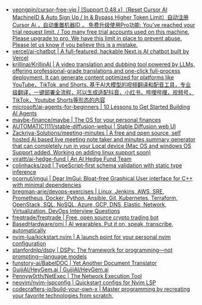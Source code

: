 + [yeongpin/cursor-free-vip | [Support 0.48.x]（Reset Cursor AI MachineID & Auto Sign Up / In & Bypass Higher Token Limit）自动注册 Cursor Ai ，自动重置机器ID ， 免费升级使用Pro功能: You've reached your trial request limit. / Too many free trial accounts used on this machine. Please upgrade to pro. We have this limit in place to prevent abuse. Please let us know if you believe this is a mistake.](https://github.com//yeongpin/cursor-free-vip)
+ [vercel/ai-chatbot | A full-featured, hackable Next.js AI chatbot built by Vercel](https://github.com//vercel/ai-chatbot)
+ [krillinai/KrillinAI | A video translation and dubbing tool powered by LLMs, offering professional-grade translations and one-click full-process deployment. It can generate content optimized for platforms like YouTube，TikTok, and Shorts. 基于AI大模型的视频翻译和配音工具，专业级翻译，一键部署全流程，可以生成适配抖音，小红书，哔哩哔哩，视频号，TikTok，Youtube Shorts等形态的内容](https://github.com//krillinai/KrillinAI)
+ [microsoft/ai-agents-for-beginners | 10 Lessons to Get Started Building AI Agents](https://github.com//microsoft/ai-agents-for-beginners)
+ [maybe-finance/maybe | The OS for your personal finances](https://github.com//maybe-finance/maybe)
+ [AUTOMATIC1111/stable-diffusion-webui | Stable Diffusion web UI](https://github.com//AUTOMATIC1111/stable-diffusion-webui)
+ [Zackriya-Solutions/meeting-minutes | A free and open source, self hosted Ai based live meeting note taker and minutes summary generator that can completely run in your Local device (Mac OS and windows OS Support added. Working on adding linux support soon)](https://github.com//Zackriya-Solutions/meeting-minutes)
+ [virattt/ai-hedge-fund | An AI Hedge Fund Team](https://github.com//virattt/ai-hedge-fund)
+ [colinhacks/zod | TypeScript-first schema validation with static type inference](https://github.com//colinhacks/zod)
+ [ocornut/imgui | Dear ImGui: Bloat-free Graphical User interface for C++ with minimal dependencies](https://github.com//ocornut/imgui)
+ [bregman-arie/devops-exercises | Linux, Jenkins, AWS, SRE, Prometheus, Docker, Python, Ansible, Git, Kubernetes, Terraform, OpenStack, SQL, NoSQL, Azure, GCP, DNS, Elastic, Network, Virtualization. DevOps Interview Questions](https://github.com//bregman-arie/devops-exercises)
+ [freqtrade/freqtrade | Free, open source crypto trading bot](https://github.com//freqtrade/freqtrade)
+ [BasedHardware/omi | AI wearables. Put it on, speak, transcribe, automatically](https://github.com//BasedHardware/omi)
+ [nvim-lua/kickstart.nvim | A launch point for your personal nvim configuration](https://github.com//nvim-lua/kickstart.nvim)
+ [stanfordnlp/dspy | DSPy: The framework for programming—not prompting—language models](https://github.com//stanfordnlp/dspy)
+ [funstory-ai/BabelDOC | Yet Another Document Translator](https://github.com//funstory-ai/BabelDOC)
+ [GuijiAI/HeyGem.ai | GuijiAI/HeyGem.ai](https://github.com//GuijiAI/HeyGem.ai)
+ [Pennyw0rth/NetExec | The Network Execution Tool](https://github.com//Pennyw0rth/NetExec)
+ [neovim/nvim-lspconfig | Quickstart configs for Nvim LSP](https://github.com//neovim/nvim-lspconfig)
+ [codecrafters-io/build-your-own-x | Master programming by recreating your favorite technologies from scratch.](https://github.com//codecrafters-io/build-your-own-x)
